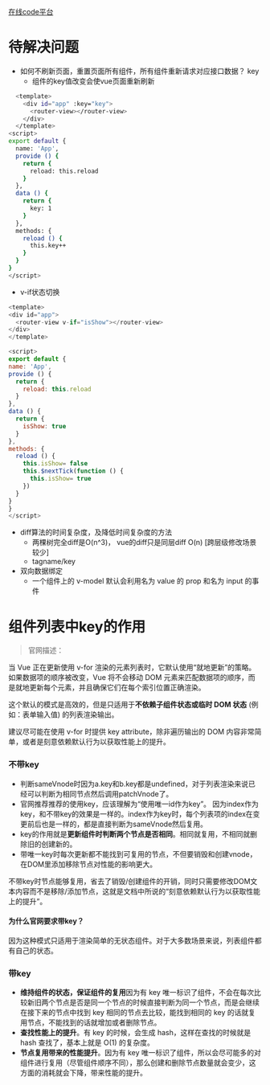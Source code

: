 [在线code平台](https://codesandbox.io/)
# 待解决问题
- 如何不刷新页面，重置页面所有组件，所有组件重新请求对应接口数据？ key
  -  组件的key值改变会使vue页面重新刷新
```bash
  <template>
    <div id="app" :key="key">
      <router-view></router-view>
    </div>
  </template>
<script>
export default {
  name: 'App',
  provide () {
    return {
      reload: this.reload
    }
  },
  data () {
    return {
      key: 1
    }
  },
  methods: {
    reload () {
      this.key++
    }
  }
}
</script>
```
  - v-if状态切换

  ```js
  <template>
  <div id="app">
    <router-view v-if="isShow"></router-view>
  </div>
</template>
 
<script>
export default {
  name: 'App',
  provide () {
    return {
      reload: this.reload
    }
  },
  data () {
    return {
      isShow: true
    }
  },
  methods: {
    reload () {
      this.isShow= false
      this.$nextTick(function () {
        this.isShow= true
      })
    }
  }
}
</script>
```

- diff算法的时间复杂度，及降低时间复杂度的方法
  - 两棵树完全diff是O(n^3)， vue的diff只是同层diff O(n) [跨层级修改场景较少]
  - tagname/key
- 双向数据绑定
  - 一个组件上的 v-model 默认会利用名为 value 的 prop 和名为 input 的事件


# 组件列表中key的作用

> 官网描述：

当 Vue 正在更新使用 v-for 渲染的元素列表时，它默认使用“就地更新”的策略。
如果数据项的顺序被改变，Vue 将不会移动 DOM 元素来匹配数据项的顺序，而是就地更新每个元素，并且确保它们在每个索引位置正确渲染。

这个默认的模式是高效的，但是只适用于**不依赖子组件状态或临时 DOM 状态** (例如：表单输入值) 的列表渲染输出。

建议尽可能在使用 v-for 时提供 key attribute，除非遍历输出的 DOM 内容非常简单，或者是刻意依赖默认行为以获取性能上的提升。

### 不带key

- 判断sameVnode时因为a.key和b.key都是undefined，对于列表渲染来说已经可以判断为相同节点然后调用patchVnode了。
- 官网推荐推荐的使用key，应该理解为“使用唯一id作为key”。
因为index作为key，和不带key的效果是一样的。index作为key时，每个列表项的index在变更前后也是一样的，都是直接判断为sameVnode然后复用。
- key的作用就是**更新组件时判断两个节点是否相同**。相同就复用，不相同就删除旧的创建新的。
- 带唯一key时每次更新都不能找到可复用的节点，不但要销毁和创建vnode，在DOM里添加移除节点对性能的影响更大。

不带key时节点能够复用，省去了销毁/创建组件的开销，同时只需要修改DOM文本内容而不是移除/添加节点，这就是文档中所说的“刻意依赖默认行为以获取性能上的提升”。

#### 为什么官网要求带key？
因为这种模式只适用于渲染简单的无状态组件。对于大多数场景来说，列表组件都有自己的状态。

### 带key
- **维持组件的状态，保证组件的复用**因为有 key 唯一标识了组件，不会在每次比较新旧两个节点是否是同一个节点的时候直接判断为同一个节点，而是会继续在接下来的节点中找到 key 相同的节点去比较，能找到相同的 key 的话就复用节点，不能找到的话就增加或者删除节点。
- **查找性能上的提升**。有 key 的时候，会生成 hash，这样在查找的时候就是 hash 查找了，基本上就是 O(1) 的复杂度。
- **节点复用带来的性能提升**。因为有 key 唯一标识了组件，所以会尽可能多的对组件进行复用（尽管组件顺序不同），那么创建和删除节点数量就会变少，这方面的消耗就会下降，带来性能的提升。
